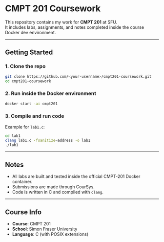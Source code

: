 # CMPT 201 Coursework

This repository contains my work for **CMPT 201** at SFU.  
It includes labs, assignments, and notes completed inside the course Docker dev environment.

---


## Getting Started

### 1. Clone the repo
```bash
git clone https://github.com/<your-username>/cmpt201-coursework.git
cd cmpt201-coursework
```

### 2. Run inside the Docker environment
```bash
docker start -ai cmpt201
```

### 3. Compile and run code
Example for `lab1.c`:
```bash
cd lab1
clang lab1.c -fsanitize=address -o lab1
./lab1
```

---

## Notes
- All labs are built and tested inside the official CMPT-201 Docker container.  
- Submissions are made through CourSys.  
- Code is written in C and compiled with `clang`.

---

## Course Info
- **Course**: CMPT 201
- **School**: Simon Fraser University  
- **Language**: C (with POSIX extensions)  
